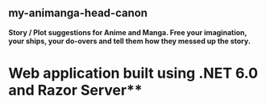 ## my-animanga-head-canon
**Story / Plot suggestions for Anime and Manga. Free your imagination, your ships, your do-overs and tell them how they messed up the story.**
# Web application built using .NET 6.0 and Razor Server**
